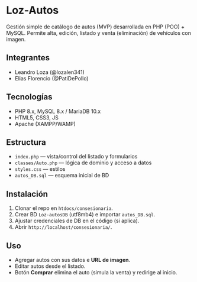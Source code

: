 # Loz-Autos


Gestión simple de catálogo de autos (MVP) desarrollada en PHP (POO) + MySQL. Permite alta, edición, listado y venta (eliminación) de vehículos con imagen.


## Integrantes
- Leandro Loza (@lozalen341)
- Elias Florencio (@PatiDePollo)


## Tecnologías
- PHP 8.x, MySQL 8.x / MariaDB 10.x
- HTML5, CSS3, JS
- Apache (XAMPP/WAMP)


## Estructura
- `index.php` — vista/control del listado y formularios
- `classes/Auto.php` — lógica de dominio y acceso a datos
- `styles.css` — estilos
- `autos_DB.sql` — esquema inicial de BD


## Instalación
1. Clonar el repo en `htdocs/consesionaria`.
2. Crear BD `Loz-autosDB` (utf8mb4) e importar `autos_DB.sql`.
3. Ajustar credenciales de DB en el código (si aplica).
4. Abrir `http://localhost/consesionaria/`.


## Uso
- Agregar autos con sus datos e **URL de imagen**.
- Editar autos desde el listado.
- Botón **Comprar** elimina el auto (simula la venta) y redirige al inicio.
